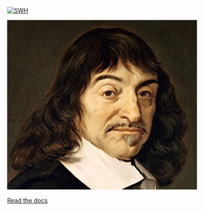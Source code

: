 [![SWH](https://archive.softwareheritage.org/badge/origin/https://github.com/Dans-labs/descartes-tei/)](https://archive.softwareheritage.org/browse/origin/https://github.com/Dans-labs/descartes-tei/)

![descartes](/docs/files/Descartes.png)

[Read the docs](/docs/index.md)
